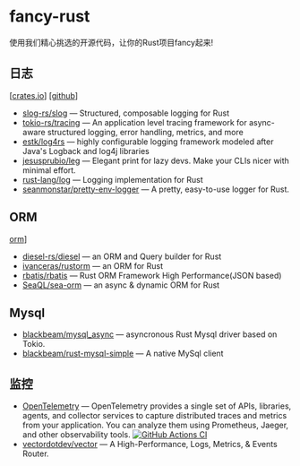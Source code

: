 # fancy-rust
使用我们精心挑选的开源代码，让你的Rust项目fancy起来!


## 日志
[[crates.io](https://crates.io/keywords/log)] [[github](https://github.com/search?q=rust+log)]
- [slog-rs/slog](https://github.com/slog-rs/slog) — Structured, composable logging for Rust 
- [tokio-rs/tracing](https://github.com/tokio-rs/tracing) — An application level tracing framework for async-aware structured logging, error handling, metrics, and more 
- [estk/log4rs](https://github.com/estk/log4rs) — highly configurable logging framework modeled after Java's Logback and log4j libraries 
- [jesusprubio/leg](https://github.com/jesusprubio/leg) — Elegant print for lazy devs. Make your CLIs nicer with minimal effort.
- [rust-lang/log](https://github.com/rust-lang/log) — Logging implementation for Rust 
- [seanmonstar/pretty-env-logger](https://github.com/seanmonstar/pretty-env-logger) — A pretty, easy-to-use logger for Rust. 

## ORM
[orm](https://crates.io/keywords/orm)]
- [diesel-rs/diesel](https://github.com/diesel-rs/diesel) — an ORM and Query builder for Rust
- [ivanceras/rustorm](https://github.com/ivanceras/rustorm) — an ORM for Rust 
- [rbatis/rbatis](https://github.com/rbatis/rbatis) — Rust ORM Framework High Performance(JSON based) 
- [SeaQL/sea-orm](https://github.com/SeaQL/sea-orm) — an async & dynamic ORM for Rust 
## Mysql
- [blackbeam/mysql_async](https://github.com/blackbeam/mysql_async) — asyncronous Rust Mysql driver based on Tokio.
- [blackbeam/rust-mysql-simple](https://github.com/blackbeam/rust-mysql-simple) — A native MySql client 

## 监控
- [OpenTelemetry](https://crates.io/crates/opentelemetry) — OpenTelemetry provides a single set of APIs, libraries, agents, and collector services to capture distributed traces and metrics from your application. You can analyze them using Prometheus, Jaeger, and other observability tools. [![GitHub Actions CI](https://github.com/open-telemetry/opentelemetry-rust/workflows/CI/badge.svg?branch=master)](https://github.com/open-telemetry/opentelemetry-rust/actions?query=workflow%3ACI+branch%3Amaster)
- [vectordotdev/vector](https://github.com/vectordotdev/vector) — A High-Performance, Logs, Metrics, & Events Router.
